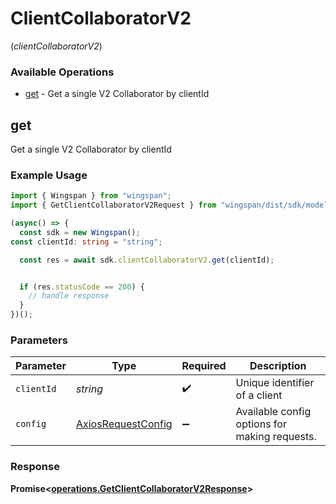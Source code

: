 # ClientCollaboratorV2
(*clientCollaboratorV2*)

### Available Operations

* [get](#get) - Get a single V2 Collaborator by clientId

## get

Get a single V2 Collaborator by clientId

### Example Usage

```typescript
import { Wingspan } from "wingspan";
import { GetClientCollaboratorV2Request } from "wingspan/dist/sdk/models/operations";

(async() => {
  const sdk = new Wingspan();
const clientId: string = "string";

  const res = await sdk.clientCollaboratorV2.get(clientId);


  if (res.statusCode == 200) {
    // handle response
  }
})();
```

### Parameters

| Parameter                                                    | Type                                                         | Required                                                     | Description                                                  |
| ------------------------------------------------------------ | ------------------------------------------------------------ | ------------------------------------------------------------ | ------------------------------------------------------------ |
| `clientId`                                                   | *string*                                                     | :heavy_check_mark:                                           | Unique identifier of a client                                |
| `config`                                                     | [AxiosRequestConfig](https://axios-http.com/docs/req_config) | :heavy_minus_sign:                                           | Available config options for making requests.                |


### Response

**Promise<[operations.GetClientCollaboratorV2Response](../../models/operations/getclientcollaboratorv2response.md)>**


